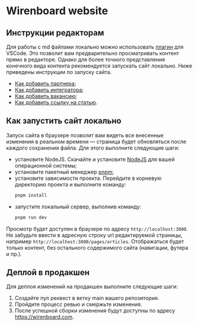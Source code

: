 # Wirenboard website

## Инструкции редакторам
Для работы с md файлами локально можно использовать [плагин](https://marketplace.visualstudio.com/items?itemName=Nuxt.mdc) для VSCode.
Это позволит вам предварительно просматривать контент прямо в редакторе. Однако для более точного представления конечного вида контента рекомендуется запускать сайт локально. Ниже приведены инструкции по запуску сайта.

- [Как добавить партнера](./content/ru/_partners/software/.README.md);
- [Как добавить интегратора](./content/ru/_partners/integrator/.README.md);
- [Как добавить вакансию](./content/ru/jobs/.README.md);
- [Как добавить ссылку на статью](./content/ru/_articles/.README.md).

## Как запустить сайт локально
Запуск сайта в браузере позволит вам видеть все внесенные изменения в реальном времени — страница будет обновляться после каждого сохранения файла. Для этого выполните следующие шаги:

- установите NodeJS. Скачайте и установите [NodeJS](https://nodejs.org/en/download/) для вашей операционной системы;
- установите пакетный менеджер [pnpm](https://pnpm.io/installation);
- установите зависимости проекта. Перейдите в корневую директорию проекта и выполните команду:
    ```bash
    pnpm install
    ```
- запустите локальный сервер, выполнив команду:
    ```bash
    pnpm run dev
    ```

Просмотр будет доступен в браузере по адресу `http://localhost:3000`. Не забудьте ввести в адресную строку url редактируемой страницы, например `http://localhost:3000/pages/articles`.
Отображаться будет только контент, без остального содержимого сайта (навигации, футера и пр.).

## Деплой в продакшен

Для деплоя изменений на продакшен выполните следующие шаги:

1. Создайте пул реквест в ветку main вашего репозитория.
2. Пройдите процесс ревью и смержьте изменения.
3. После успешной сборки изменения будут доступны по адресу https://wirenboard.com.